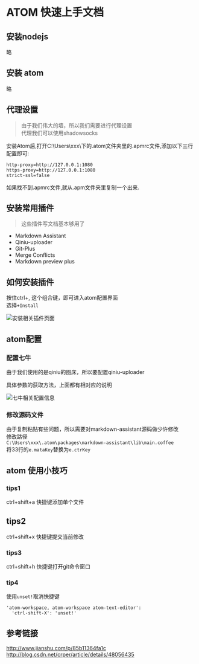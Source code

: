 # ATOM 快速上手文档

## 安装nodejs  
略  

## 安装 atom  
略  

## 代理设置
>由于我们伟大的墙，所以我们需要进行代理设置  
代理我们可以使用shadowsocks    

安装Atom后,打开C:\Users\xxx\下的.atom文件夹里的.apmrc文件,添加以下三行配置即可:  

```
http-proxy=http://127.0.0.1:1080
https-proxy=http://127.0.0.1:1080
strict-ssl=false
```

如果找不到.apmrc文件,就从.apm文件夹里复制一个出来.

## 安装常用插件  

> 这些插件写文档基本够用了  

- Markdown Assistant  
- Qiniu-uploader  
- Git-Plus  
- Merge Conflicts  
- Markdown preview plus

## 如何安装插件  
按住ctrl+, 这个组合键，即可进入atom配置界面  
选择`+Install`  

![安装相关插件页面](http://7xphqb.com1.z0.glb.clouddn.com/cfbdd3816740380930fdb1b7ff5b2f7e.png)

## atom配置  

### 配置七牛  

由于我们使用的是qiniu的图床，所以要配置qiniu-uploader  

具体参数的获取方法，上面都有相对应的说明  

![七牛相关配置信息](http://7xphqb.com1.z0.glb.clouddn.com/0ac312cde75753f7416f082a42369220.png)


### 修改源码文件  
由于复制粘贴有些问题，所以需要对markdown-assistant源码做少许修改  
修改路径  
`C:\Users\xxx\.atom\packages\markdown-assistant\lib\main.coffee`  
将33行的`e.mataKey`替换为`e.ctrKey`  


## atom 使用小技巧  

### tips1
ctrl+shift+a 快捷键添加单个文件  

## tips2
ctrl+shift+x 快捷键提交当前修改  

### tips3
ctrl+shift+h 快捷键打开git命令窗口  

### tip4  
使用`unset!`取消快捷键  
```
'atom-workspace, atom-workspace atom-text-editor':
  'ctrl-shift-X': 'unset!'
```
## 参考链接  
http://www.jianshu.com/p/85b11364fa1c  
http://blog.csdn.net/crper/article/details/48056435  
